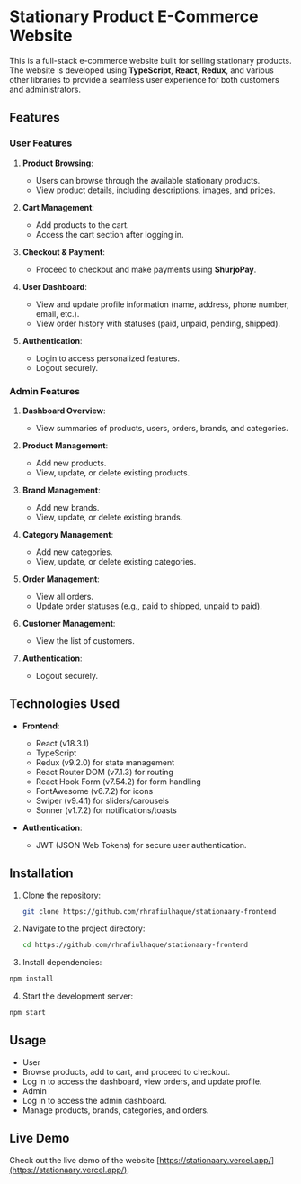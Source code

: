 # Stationary Product E-Commerce Website

This is a full-stack e-commerce website built for selling stationary products. The website is developed using **TypeScript**, **React**, **Redux**, and various other libraries to provide a seamless user experience for both customers and administrators.

## Features

### User Features

1. **Product Browsing**:

   - Users can browse through the available stationary products.
   - View product details, including descriptions, images, and prices.

2. **Cart Management**:

   - Add products to the cart.
   - Access the cart section after logging in.

3. **Checkout & Payment**:

   - Proceed to checkout and make payments using **ShurjoPay**.

4. **User Dashboard**:

   - View and update profile information (name, address, phone number, email, etc.).
   - View order history with statuses (paid, unpaid, pending, shipped).

5. **Authentication**:
   - Login to access personalized features.
   - Logout securely.

### Admin Features

1. **Dashboard Overview**:

   - View summaries of products, users, orders, brands, and categories.

2. **Product Management**:

   - Add new products.
   - View, update, or delete existing products.

3. **Brand Management**:

   - Add new brands.
   - View, update, or delete existing brands.

4. **Category Management**:

   - Add new categories.
   - View, update, or delete existing categories.

5. **Order Management**:

   - View all orders.
   - Update order statuses (e.g., paid to shipped, unpaid to paid).

6. **Customer Management**:

   - View the list of customers.

7. **Authentication**:
   - Logout securely.

## Technologies Used

- **Frontend**:

  - React (v18.3.1)
  - TypeScript
  - Redux (v9.2.0) for state management
  - React Router DOM (v7.1.3) for routing
  - React Hook Form (v7.54.2) for form handling
  - FontAwesome (v6.7.2) for icons
  - Swiper (v9.4.1) for sliders/carousels
  - Sonner (v1.7.2) for notifications/toasts

- **Authentication**:
  - JWT (JSON Web Tokens) for secure user authentication.

## Installation

1. Clone the repository:
   ```bash
   git clone https://github.com/rhrafiulhaque/stationaary-frontend
   ```
2. Navigate to the project directory:
   ```bash
   cd https://github.com/rhrafiulhaque/stationaary-frontend
   ```
3. Install dependencies:

```bash
npm install
```

4. Start the development server:

```bash
npm start
```

## Usage

- User
- Browse products, add to cart, and proceed to checkout.
- Log in to access the dashboard, view orders, and update profile.
- Admin
- Log in to access the admin dashboard.
- Manage products, brands, categories, and orders.

## Live Demo

Check out the live demo of the website [https://stationaary.vercel.app/](https://stationaary.vercel.app/).
